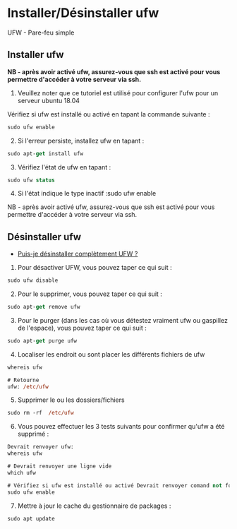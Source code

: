 # Installer/Désinstaller ufw

UFW - Pare-feu simple

## Installer ufw
**NB - après avoir activé ufw, assurez-vous que ssh est activé pour vous permettre d'accéder à votre serveur via ssh.**

1. Veuillez noter que ce tutoriel est utilisé pour configurer l'ufw pour un serveur ubuntu 18.04

Vérifiez si ufw est installé ou activé en tapant la commande suivante :
```ps
sudo ufw enable
```

2. Si l'erreur persiste, installez ufw en tapant :
```ps
sudo apt-get install ufw
```

3. Vérifiez l'état de ufw en tapant :
```ps
sudo ufw status
```

4. Si l'état indique le type inactif :sudo ufw enable

NB - après avoir activé ufw, assurez-vous que ssh est activé pour vous permettre d'accéder à votre serveur via ssh.

## Désinstaller ufw

- [Puis-je désinstaller complètement UFW ?](https://askubuntu.com/questions/275998/can-i-uninstall-ufw-completely)

1. Pour désactiver UFW, vous pouvez taper ce qui suit :
```ps
sudo ufw disable
```

2. Pour le supprimer, vous pouvez taper ce qui suit :
```ps
sudo apt-get remove ufw
```

3. Pour le purger (dans les cas où vous détestez vraiment ufw ou gaspillez de l'espace), vous pouvez taper ce qui suit :
```ps
sudo apt-get purge ufw
```

4. Localiser les endroit ou sont placer les différents fichiers de ufw
```ps
whereis ufw
```
```ps
# Retourne
ufw: /etc/ufw
```

5. Supprimer le ou les dossiers/fichiers
```ps
sudo rm -rf  /etc/ufw
```

6. Vous pouvez effectuer les 3 tests suivants pour confirmer qu'ufw a été supprimé :

```ps
Devrait renvoyer ufw:
whereis ufw

# Devrait renvoyer une ligne vide
which ufw

# Vérifiez si ufw est installé ou activé Devrait renvoyer comand not found
sudo ufw enable
```

7. Mettre à jour le cache du gestionnaire de packages :
```ps
sudo apt update
```